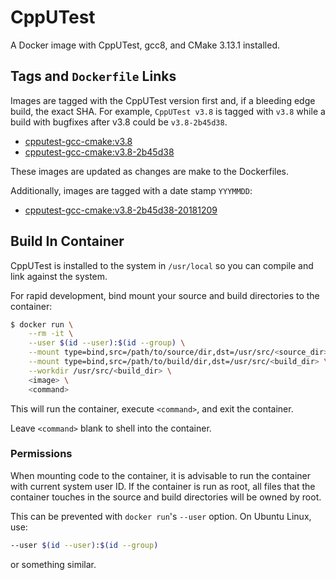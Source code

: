 # CppUTest

A Docker image with CppUTest, gcc8, and CMake 3.13.1 installed.


## Tags and `Dockerfile` Links

Images are tagged with the CppUTest version first and, if a bleeding edge build,
the exact SHA. For example, `CppUTest v3.8` is tagged with `v3.8` while a build
with bugfixes after v3.8 could be `v3.8-2b45d38`. 

  * [cpputest-gcc-cmake:v3.8](https://github.com/KevinWMatthews/cpputest-gcc-cmake/blob/v3.8/v3.8/Dockerfile)
  * [cpputest-gcc-cmake:v3.8-2b45d38](https://github.com/KevinWMatthews/cpputest-gcc-cmake/blob/v3.8-2b45d38/v3.8-2b45d38/Dockerfile)

These images are updated as changes are make to the Dockerfiles.

Additionally, images are tagged with a date stamp `YYYMMDD`:

  * [cpputest-gcc-cmake:v3.8-2b45d38-20181209](https://github.com/KevinWMatthews/cpputest-gcc-cmake/blob/v3.8-2b45d38-20181209/v3.8-2b45d38/Dockerfile)


## Build In Container

CppUTest is installed to the system in `/usr/local` so you can compile and link
against the system.

For rapid development, bind mount your source and build directories to the
container:

```bash
$ docker run \
    --rm -it \
    --user $(id --user):$(id --group) \
    --mount type=bind,src=/path/to/source/dir,dst=/usr/src/<source_dir> \
    --mount type=bind,src=/path/to/build/dir,dst=/usr/src/<build_dir> \
    --workdir /usr/src/<build_dir> \
    <image> \
    <command>
```

This will run the container, execute `<command>`, and exit the container.

Leave `<command>` blank to shell into the container.


### Permissions

When mounting code to the container, it is advisable to run the container
with current system user ID. If the container is run as root, all files
that the container touches in the source and build directories will be owned by root.

This can be prevented with `docker run`'s `--user` option. On Ubuntu Linux, use:

```bash
--user $(id --user):$(id --group)
```
or something similar.
